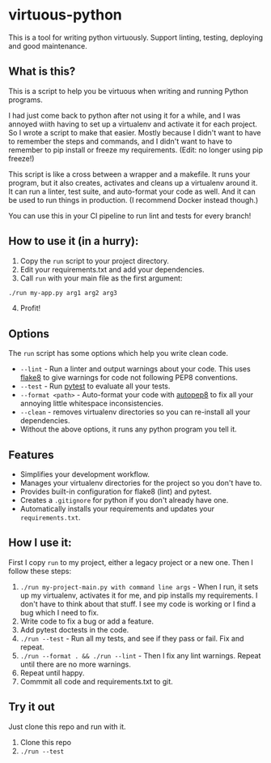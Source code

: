 # virtuous-python
This is a tool for writing python virtuously. Support linting, testing, deploying 
and good maintenance.

## What is this?

This is a script to help you be virtuous when writing and running Python
programs.

I had just come back to python after not using it for a while, and I was
annoyed wiith having to set up a virtualenv and activate it for each project.
So I wrote a script to make that easier. Mostly because I didn't want to have
to remember the steps and commands, and I didn't want to have to remember to
pip install or freeze my requirements. (Edit: no longer using pip freeze!)

This script is like a cross between a wrapper and a makefile. It runs your
program, but it also creates, activates and cleans up a virtualenv around it.
It can run a linter, test suite, and auto-format your code as well. And it can
be used to run things in production. (I recommend Docker instead though.)

You can use this in your CI pipeline to run lint and tests for every branch!

## How to use it (in a hurry):

1. Copy the `run` script to your project directory.
2. Edit your requirements.txt and add your dependencies.
3. Call `run` with your main file as the first argument:
```bash
./run my-app.py arg1 arg2 arg3
```
4. Profit!

## Options

The `run` script has some options which help you write clean code.

* `--lint` - Run a linter and output warnings about your code. This uses
  [flake8](http://flake8.pycqa.org/en/latest/) to give warnings for code not 
  following PEP8 conventions.
* `--test` - Run [pytest](https://docs.pytest.org/en/latest/) to evaluate all 
  your tests.
* `--format <path>` - Auto-format your code with 
  [autopep8](https://github.com/hhatto/autopep8) to fix all your annoying little
  whitespace inconsistencies.
* `--clean` - removes virtualenv directories so you can re-install all your
  dependencies.
* Without the above options, it runs any python program you tell it.

## Features

* Simplifies your development workflow.
* Manages your virtualenv directories for the project so you don't have to.
* Provides built-in configuration for flake8 (lint) and pytest.
* Creates a `.gitignore` for python if you don't already have one.
* Automatically installs your requirements and updates your `requirements.txt`.

## How I use it:

First I copy `run` to my project, either a legacy project or a new one. Then I
follow these steps:

1. `./run my-project-main.py with command line args` - When I run, it sets up
   my virtualenv, activates it for me, and pip installs my requirements. I
   don't have to think about that stuff. I see my code is working or I find a
   bug which I need to fix.
2. Write code to fix a bug or add a feature.
3. Add pytest doctests in the code.
4. `./run --test` - Run all my tests, and see if they pass or fail. Fix and
   repeat.
5. `./run --format . && ./run --lint` - Then I fix any lint warnings. Repeat
   until there are no more warnings.
6. Repeat until happy.
7. Commmit all code and requirements.txt to git.

## Try it out

Just clone this repo and run with it.

1. Clone this repo
2. `./run --test`

